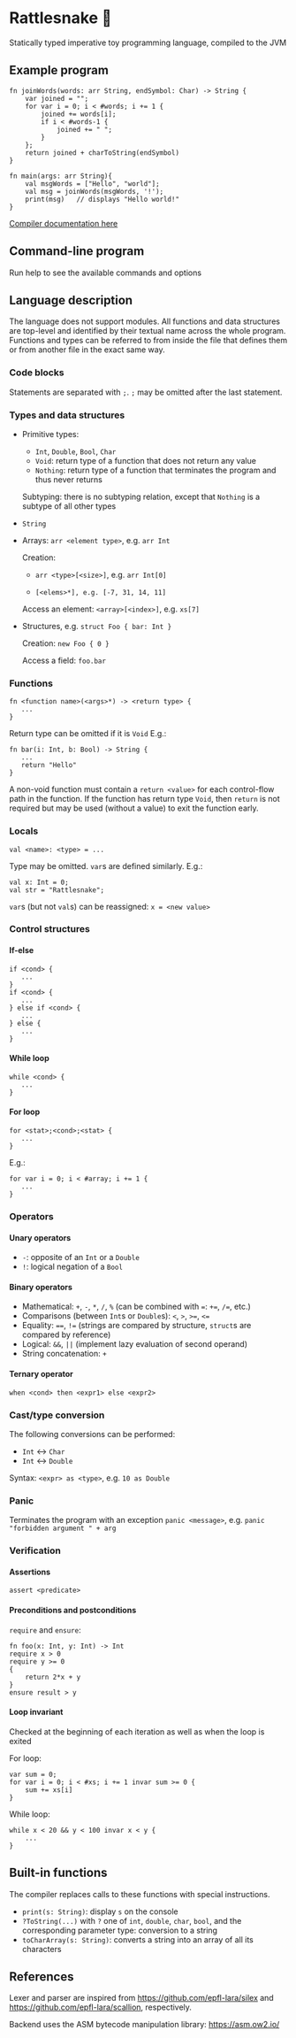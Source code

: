 # Rattlesnake 🐍

Statically typed imperative toy programming language, compiled to the JVM

## Example program
```
fn joinWords(words: arr String, endSymbol: Char) -> String {
    var joined = "";
    for var i = 0; i < #words; i += 1 {
        joined += words[i];
        if i < #words-1 {
            joined += " ";
        }
    };
    return joined + charToString(endSymbol)
}

fn main(args: arr String){
    val msgWords = ["Hello", "world"];
    val msg = joinWords(msgWords, '!');
    print(msg)   // displays "Hello world!"
}

```

[Compiler documentation here](CompilerDoc.md)

## Command-line program

Run help to see the available commands and options

## Language description

The language does not support modules. All functions and data structures are top-level and identified by their textual name across the whole program. Functions and types can be referred to from inside the file that defines them or from another file in the exact same way.

### Code blocks

Statements are separated with `;`. `;` may be omitted after the last statement.

### Types and data structures

- Primitive types:
    - `Int`, `Double`, `Bool`, `Char`
    - `Void`: return type of a function that does not return any value
    - `Nothing`: return type of a function that terminates the program and thus never returns

    Subtyping: there is no subtyping relation, except that `Nothing` is a subtype of all other types

- `String`

- Arrays: `arr <element type>`, e.g. `arr Int`

    Creation: <p>
    - `arr <type>[<size>]`, e.g. `arr Int[0]` <p>
    - `[<elems>*], e.g. [-7, 31, 14, 11]`
    
    Access an element: `<array>[<index>]`, e.g. `xs[7]`
    
- Structures, e.g. `struct Foo { bar: Int }`

    Creation: `new Foo { 0 }`
    
    Access a field: `foo.bar`
    
### Functions

```
fn <function name>(<args>*) -> <return type> {
   ...
}
```
Return type can be omitted if it is `Void`
E.g.:
```
fn bar(i: Int, b: Bool) -> String {
   ...
   return "Hello"
}
```
A non-void function must contain a `return <value>` for each control-flow path in the function. If the function has return type `Void`, then `return` is not required but may be used (without a value) to exit the function early.

### Locals

```
val <name>: <type> = ...
```
Type may be omitted. `var`s are defined similarly.
E.g.:
```
val x: Int = 0;
val str = "Rattlesnake";
```
`var`s (but not `val`s) can be reassigned: `x = <new value>`

### Control structures

#### If-else
```
if <cond> {
   ...
}
if <cond> {
   ...
} else if <cond> {
   ...
} else {
   ...
}
```

#### While loop
```
while <cond> {
   ...
}
```

#### For loop
```
for <stat>;<cond>;<stat> {
   ...
}
```
E.g.:
```
for var i = 0; i < #array; i += 1 {
   ...
}
```

### Operators

#### Unary operators
- `-`: opposite of an `Int` or a `Double`
- `!`: logical negation of a `Bool`

#### Binary operators
- Mathematical: `+`, `-`, `*`, `/`, `%` (can be combined with `=`: `+=`, `/=`, etc.)
- Comparisons (between `Int`s or `Double`s): `<`, `>`, `>=`, `<=`
- Equality: `==`, `!=` (strings are compared by structure, `struct`s are compared by reference)
- Logical: `&&`, `||` (implement lazy evaluation of second operand)
- String concatenation: `+`

#### Ternary operator
```
when <cond> then <expr1> else <expr2>
```

### Cast/type conversion
The following conversions can be performed:
- `Int` <-> `Char`
- `Int` <-> `Double`

Syntax: `<expr> as <type>`, e.g. `10 as Double`

### Panic
Terminates the program with an exception
`panic <message>`, e.g. `panic "forbidden argument " + arg`

### Verification

#### Assertions

```
assert <predicate>
```

#### Preconditions and postconditions

`require` and `ensure`:
```
fn foo(x: Int, y: Int) -> Int
require x > 0
require y >= 0
{
    return 2*x + y
}
ensure result > y
```

#### Loop invariant

Checked at the beginning of each iteration as well as when the loop is exited

For loop:
```
var sum = 0;
for var i = 0; i < #xs; i += 1 invar sum >= 0 {
    sum += xs[i]
}
```

While loop:
```
while x < 20 && y < 100 invar x < y {
    ...
}
```


## Built-in functions

The compiler replaces calls to these functions with special instructions.

- `print(s: String)`: display `s` on the console
- `?ToString(...)` with `?` one of `int`, `double`, `char`, `bool`, and the corresponding parameter type: conversion to a string
- `toCharArray(s: String)`: converts a string into an array of all its characters

## References

Lexer and parser are inspired from https://github.com/epfl-lara/silex and https://github.com/epfl-lara/scallion, respectively.

Backend uses the ASM bytecode manipulation library: https://asm.ow2.io/

